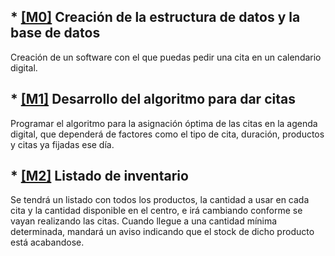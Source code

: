 ## * [[M0]](https://github.com/Davidmd00/iv-DMD/milestone/1) Creación de la estructura de datos y la base de datos
Creación de un software con el que puedas pedir una cita en un calendario digital.

## * [[M1]](https://github.com/Davidmd00/iv-DMD/milestone/2) Desarrollo del algoritmo para dar citas
Programar el algoritmo para la asignación óptima de las citas en la agenda digital, que dependerá de factores como el tipo de cita, duración, productos y citas ya fijadas ese día.

## * [[M2]](https://github.com/Davidmd00/iv-DMD/milestone/3) Listado de inventario
Se tendrá un listado con todos los productos, la cantidad a usar en cada cita y la cantidad disponible en el centro, e irá cambiando conforme se vayan realizando las citas. Cuando llegue a una cantidad mínima determinada, mandará un aviso indicando que el stock de dicho producto está acabandose.
